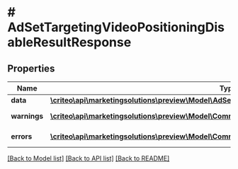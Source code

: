 # # AdSetTargetingVideoPositioningDisableResultResponse

## Properties

Name | Type | Description | Notes
------------ | ------------- | ------------- | -------------
**data** | [**\criteo\api\marketingsolutions\preview\Model\AdSetTargetingVideoPositioningDisableResultResource**](AdSetTargetingVideoPositioningDisableResultResource.md) |  | [optional]
**warnings** | [**\criteo\api\marketingsolutions\preview\Model\CommonProblem[]**](CommonProblem.md) |  | [optional] [readonly]
**errors** | [**\criteo\api\marketingsolutions\preview\Model\CommonProblem[]**](CommonProblem.md) |  | [optional] [readonly]

[[Back to Model list]](../../README.md#models) [[Back to API list]](../../README.md#endpoints) [[Back to README]](../../README.md)
